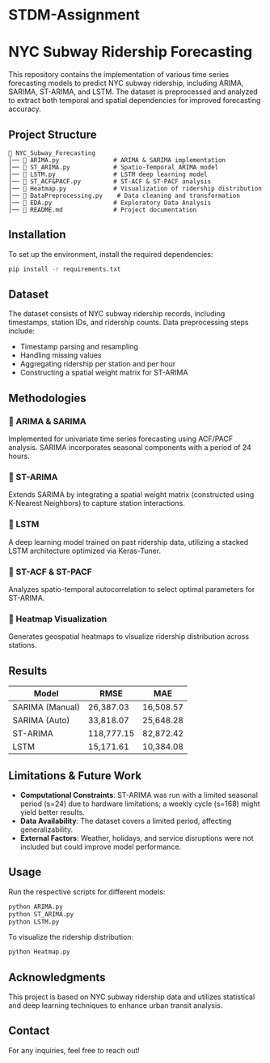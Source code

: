 # STDM-Assignment
# NYC Subway Ridership Forecasting

This repository contains the implementation of various time series forecasting models to predict NYC subway ridership, including ARIMA, SARIMA, ST-ARIMA, and LSTM. The dataset is preprocessed and analyzed to extract both temporal and spatial dependencies for improved forecasting accuracy.

## Project Structure

```
📂 NYC_Subway_Forecasting
│── 📜 ARIMA.py               # ARIMA & SARIMA implementation
│── 📜 ST_ARIMA.py            # Spatio-Temporal ARIMA model
│── 📜 LSTM.py                # LSTM deep learning model
│── 📜 ST_ACF&PACF.py         # ST-ACF & ST-PACF analysis
│── 📜 Heatmap.py             # Visualization of ridership distribution
│── 📜 DataPreprocessing.py    # Data cleaning and transformation
│── 📜 EDA.py                 # Exploratory Data Analysis
│── 📜 README.md              # Project documentation
```

## Installation

To set up the environment, install the required dependencies:

```bash
pip install -r requirements.txt
```

## Dataset
The dataset consists of NYC subway ridership records, including timestamps, station IDs, and ridership counts. Data preprocessing steps include:
- Timestamp parsing and resampling
- Handling missing values
- Aggregating ridership per station and per hour
- Constructing a spatial weight matrix for ST-ARIMA

## Methodologies

### 🔹 ARIMA & SARIMA
Implemented for univariate time series forecasting using ACF/PACF analysis. SARIMA incorporates seasonal components with a period of 24 hours.

### 🔹 ST-ARIMA
Extends SARIMA by integrating a spatial weight matrix (constructed using K-Nearest Neighbors) to capture station interactions.

### 🔹 LSTM
A deep learning model trained on past ridership data, utilizing a stacked LSTM architecture optimized via Keras-Tuner.

### 🔹 ST-ACF & ST-PACF
Analyzes spatio-temporal autocorrelation to select optimal parameters for ST-ARIMA.

### 🔹 Heatmap Visualization
Generates geospatial heatmaps to visualize ridership distribution across stations.

## Results

| Model                | RMSE      | MAE       |
|----------------------|----------|----------|
| SARIMA (Manual)      | 26,387.03 | 16,508.57 |
| SARIMA (Auto)        | 33,818.07 | 25,648.28 |
| ST-ARIMA            | 118,777.15 | 82,872.42 |
| LSTM                | 15,171.61 | 10,384.08 |

## Limitations & Future Work
- **Computational Constraints**: ST-ARIMA was run with a limited seasonal period (s=24) due to hardware limitations; a weekly cycle (s=168) might yield better results.
- **Data Availability**: The dataset covers a limited period, affecting generalizability.
- **External Factors**: Weather, holidays, and service disruptions were not included but could improve model performance.

## Usage
Run the respective scripts for different models:

```bash
python ARIMA.py
python ST_ARIMA.py
python LSTM.py
```

To visualize the ridership distribution:

```bash
python Heatmap.py
```

## Acknowledgments
This project is based on NYC subway ridership data and utilizes statistical and deep learning techniques to enhance urban transit analysis.

## Contact
For any inquiries, feel free to reach out!
